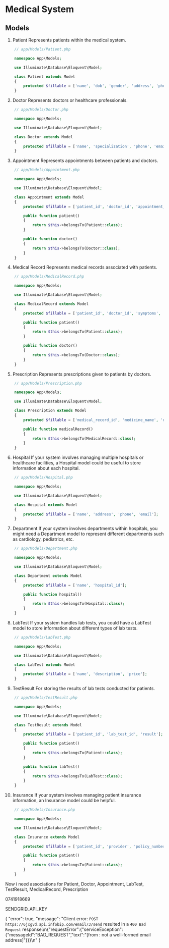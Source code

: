 # Medical System

## Models

1. Patient
   Represents patients within the medical system.

```php
	// app/Models/Patient.php

	namespace App\Models;

	use Illuminate\Database\Eloquent\Model;

	class Patient extends Model
	{
	    protected $fillable = ['name', 'dob', 'gender', 'address', 'phone', 'email'];
	}
```

2. Doctor
   Represents doctors or healthcare professionals.

```php
    // app/Models/Doctor.php

    namespace App\Models;

    use Illuminate\Database\Eloquent\Model;

    class Doctor extends Model
    {
        protected $fillable = ['name', 'specialization', 'phone', 'email'];
    }
```

3. Appointment
   Represents appointments between patients and doctors.

```php
    // app/Models/Appointment.php

    namespace App\Models;

    use Illuminate\Database\Eloquent\Model;

    class Appointment extends Model
    {
        protected $fillable = ['patient_id', 'doctor_id', 'appointment_date', 'reason'];

        public function patient()
        {
            return $this->belongsTo(Patient::class);
        }

        public function doctor()
        {
            return $this->belongsTo(Doctor::class);
        }
    }
```

4. Medical Record
   Represents medical records associated with patients.

```php
    // app/Models/MedicalRecord.php

    namespace App\Models;

    use Illuminate\Database\Eloquent\Model;

    class MedicalRecord extends Model
    {
        protected $fillable = ['patient_id', 'doctor_id', 'symptoms', 'diagnosis', 'treatment'];

        public function patient()
        {
            return $this->belongsTo(Patient::class);
        }

        public function doctor()
        {
            return $this->belongsTo(Doctor::class);
        }
    }
```

5. Prescription
   Represents prescriptions given to patients by doctors.

```php
    // app/Models/Prescription.php

    namespace App\Models;

    use Illuminate\Database\Eloquent\Model;

    class Prescription extends Model
    {
        protected $fillable = ['medical_record_id', 'medicine_name', 'dosage', 'frequency'];

        public function medicalRecord()
        {
            return $this->belongsTo(MedicalRecord::class);
        }
    }
```

6. Hospital
   If your system involves managing multiple hospitals or healthcare facilities, a Hospital model could be useful to store information about each hospital.

```php
    // app/Models/Hospital.php

    namespace App\Models;

    use Illuminate\Database\Eloquent\Model;

    class Hospital extends Model
    {
        protected $fillable = ['name', 'address', 'phone', 'email'];
    }
```

7. Department
   If your system involves departments within hospitals, you might need a Department model to represent different departments such as cardiology, pediatrics, etc.

```php
    // app/Models/Department.php

    namespace App\Models;

    use Illuminate\Database\Eloquent\Model;

    class Department extends Model
    {
        protected $fillable = ['name', 'hospital_id'];

        public function hospital()
        {
            return $this->belongsTo(Hospital::class);
        }
    }
```

8. LabTest
   If your system handles lab tests, you could have a LabTest model to store information about different types of lab tests.

```php
    // app/Models/LabTest.php

    namespace App\Models;

    use Illuminate\Database\Eloquent\Model;

    class LabTest extends Model
    {
        protected $fillable = ['name', 'description', 'price'];
    }
```

9. TestResult
   For storing the results of lab tests conducted for patients.

```php
    // app/Models/TestResult.php

    namespace App\Models;

    use Illuminate\Database\Eloquent\Model;

    class TestResult extends Model
    {
        protected $fillable = ['patient_id', 'lab_test_id', 'result'];

        public function patient()
        {
            return $this->belongsTo(Patient::class);
        }

        public function labTest()
        {
            return $this->belongsTo(LabTest::class);
        }
    }
```

10. Insurance
    If your system involves managing patient insurance information, an Insurance model could be helpful.

```php
    // app/Models/Insurance.php

    namespace App\Models;

    use Illuminate\Database\Eloquent\Model;

    class Insurance extends Model
    {
        protected $fillable = ['patient_id', 'provider', 'policy_number', 'valid_until'];

        public function patient()
        {
            return $this->belongsTo(Patient::class);
        }
    }
```

Now i need associations for Patient, Doctor, Appointment, LabTest, TestResult, MedicalRecord, Prescription


0741918669

SENDGRID_API_KEY

{
    "error": true,
    "message": "Client error: `POST https://6jxgvd.api.infobip.com/email/3/send` resulted in a `400 Bad Request` response:\n{\"requestError\":{\"serviceException\":{\"messageId\":\"BAD_REQUEST\",\"text\":\"[from : not a well-formed email address]\"}}}\n"
}